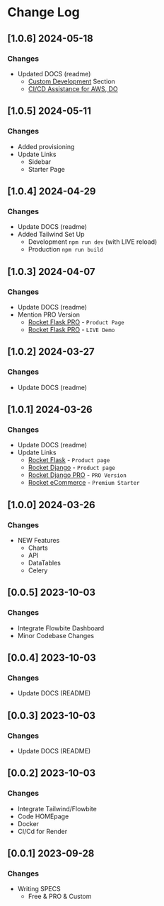 # Change Log

## [1.0.6] 2024-05-18
### Changes

- Updated DOCS (readme)
  - [Custom Development](https://appseed.us/custom-development/) Section
  - [CI/CD Assistance for AWS, DO](https://appseed.us/terms/#section-ci-cd)

## [1.0.5] 2024-05-11
### Changes

- Added provisioning 
- Update Links 
  - Sidebar
  - Starter Page  

## [1.0.4] 2024-04-29
### Changes

- Update DOCS (readme)
- Added Tailwind Set Up
  - Development `npm run dev` (with LIVE reload)
  - Production `npm run build`

## [1.0.3] 2024-04-07
### Changes

- Update DOCS (readme)
- Mention PRO Version
  - [Rocket Flask PRO](https://appseed.us/product/rocket-pro/flask/) - `Product Page`
  - [Rocket Flask PRO](https://rocket-flask-pro.onrender.com/) - `LIVE Demo`

## [1.0.2] 2024-03-27
### Changes

- Update DOCS (readme)

## [1.0.1] 2024-03-26
### Changes

- Update DOCS (readme)
- Update Links
  - [Rocket Flask](https://appseed.us/product/rocket/flask/) - `Product page`
  - [Rocket Django](https://appseed.us/product/rocket/django/) - `Product page`
  - [Rocket Django PRO](https://appseed.us/product/rocket-pro/django/) - `PRO Version`
  - [Rocket eCommerce](https://appseed.us/product/rocket-ecommerce/django/) - `Premium Starter`

## [1.0.0] 2024-03-26
### Changes

- NEW Features
  - Charts
  - API
  - DataTables 
  - Celery

## [0.0.5] 2023-10-03
### Changes

- Integrate Flowbite Dashboard
- Minor Codebase Changes

## [0.0.4] 2023-10-03
### Changes

- Update DOCS (README) 

## [0.0.3] 2023-10-03
### Changes

- Update DOCS (README) 

## [0.0.2] 2023-10-03 
### Changes

- Integrate Tailwind/Flowbite
- Code HOMEpage
- Docker
- CI/Cd for Render 

## [0.0.1] 2023-09-28 
### Changes

- Writing SPECS 
  - Free & PRO & Custom
